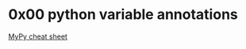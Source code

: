 # 0x00 python variable annotations

[MyPy cheat sheet](https://mypy.readthedocs.io/en/latest/cheat_sheet_py3.html)
